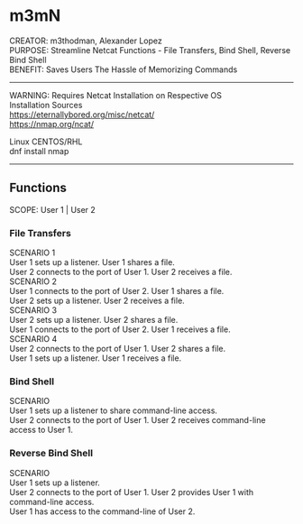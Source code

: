 # m3mN

CREATOR: m3thodman, Alexander Lopez  
PURPOSE: Streamline Netcat Functions - File Transfers, Bind Shell, Reverse Bind Shell  
BENEFIT: Saves Users The Hassle of Memorizing Commands  
  
**************************************************************
  
WARNING: Requires Netcat Installation on Respective OS  
Installation Sources  
https://eternallybored.org/misc/netcat/  
https://nmap.org/ncat/  
  
Linux CENTOS/RHL  
dnf install nmap  
  
*************************************************************
  
## Functions  
SCOPE: User 1 | User 2  
  
### File Transfers  
SCENARIO 1  
User 1 sets up a listener. User 1 shares a file.  
User 2 connects to the port of User 1. User 2 receives a file.    
SCENARIO 2  
User 1 connects to the port of User 2. User 1 shares a file.  
User 2 sets up a listener. User 2 receives a file.    
SCENARIO 3   
User 2 sets up a listener. User 2 shares a file.  
User 1 connects to the port of User 2. User 1 receives a file.    
SCENARIO 4  
User 2 connects to the port of User 1. User 2 shares a file.  
User 1 sets up a listener. User 1 receives a file.    
### Bind Shell  
SCENARIO  
User 1 sets up a listener to share command-line access.  
User 2 connects to the port of User 1. User 2 receives command-line access to User 1.   
### Reverse Bind Shell  
SCENARIO  
User 1 sets up a listener.  
User 2 connects to the port of User 1. User 2 provides User 1 with command-line access.  
User 1 has access to the command-line of User 2.   
